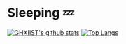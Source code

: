 # Sleeping :zzz:

[![GHXIIST's github stats](https://github-readme-stats.vercel.app/api?username=GHXIIST&show_icons=true&theme=tokyonight)](https://github.com/GHXIIST/github-readme-stats)
[![Top Langs](https://github-readme-stats.vercel.app/api/top-langs/?username=GHXIIST&layout=compact&theme=tokyonight)](https://github.com/GHXIIST/github-readme-stats)


<!--
**GHXIIST/GHXIIST** is a ✨ _special_ ✨ repository because its `README.md` (this file) appears on your GitHub profile.

Here are some ideas to get you started:

- 🔭 I’m currently working on ...
- 🌱 I’m currently learning ...
- 👯 I’m looking to collaborate on ...
- 🤔 I’m looking for help with ...
- 💬 Ask me about ...
- 📫 How to reach me: ...
- 😄 Pronouns: ...
- ⚡ Fun fact: ...
-->
